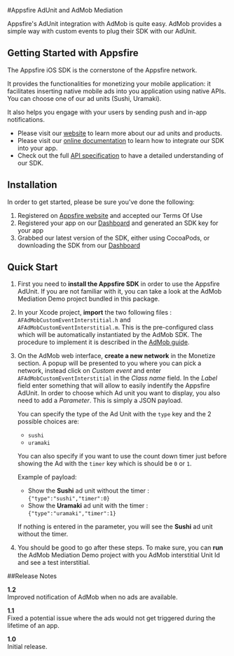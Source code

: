 #Appsfire AdUnit and AdMob Mediation

Appsfire's AdUnit integration with AdMob is quite easy. AdMob provides a simple way with custom events to plug their SDK with our AdUnit.

## Getting Started with Appsfire
The Appsfire iOS SDK is the cornerstone of the Appsfire network.

It provides the functionalities for monetizing your mobile application: it facilitates inserting native mobile ads into you application using native APIs. You can choose one of our ad units (Sushi, Uramaki).

It also helps you engage with your users by sending push and in-app notifications.

- Please visit our [website](http://appsfire.com) to learn more about our ad units and products.<br />
- Please visit our [online documentation](http://docs.appsfire.com/sdk/ios/integration-reference/Introduction) to learn how to integrate our SDK into your app.<br />
- Check out the full [API specification](http://docs.appsfire.com/sdk/ios/api-reference/) to have a detailed understanding of our SDK.

## Installation

In order to get started, please be sure you've done the following:

1. Registered on [Appsfire website](http://www.appsfire.com/) and accepted our Terms Of Use
2. Registered your app on our [Dashboard](http://dashboard.appsfire.com/) and generated an SDK key for your app
3. Grabbed our latest version of the SDK, either using CocoaPods, or downloading the SDK from our [Dashboard](http://dashboard.appsfire.com/app/doc)

## Quick Start
1. First you need to **install the Appsfire SDK** in order to use the Appsfire AdUnit. If you are not familiar with it, you can take a look at the AdMob Mediation Demo project bundled in this package.

2. In your Xcode project, **import** the two following files : `AFAdMobCustomEventInterstitial.h` and `AFAdMobCustomEventInterstitial.m`. This is the pre-configured class which will be automatically instantiated by the AdMob SDK. The procedure to implement it is described in the [AdMob guide](https://developers.google.com/mobile-ads-sdk/docs/admob/mediation#ios-customevents).

3. On the AdMob web interface, **create a new network** in the Monetize section. A popup will be presented to you where you can pick a network, instead click on *Custom event* and enter `AFAdMobCustomEventInterstitial` in the *Class name* field. In the *Label* field enter something that will allow to easily indentify the Appsfire AdUnit. In order to choose which Ad unit you want to display, you also need to add a *Parameter*. This is simply a JSON payload.

    You can specify the type of the Ad Unit with the `type` key and the 2 possible choices are:  
    - `sushi`  
    - `uramaki`

    You can also specify if you want to use the count down timer just before showing the Ad with the `timer` key which is should be `0` or `1`.

    Example of payload:  
    - Show the **Sushi** ad unit without the timer : `{"type":"sushi","timer":0}`  
    - Show the **Uramaki** ad unit with the timer : `{"type":"uramaki","timer":1}`

    If nothing is entered in the parameter, you will see the **Sushi** ad unit without the timer.

4. You should be good to go after these steps. To make sure, you can **run** the AdMob Mediation Demo project with you AdMob interstitial Unit Id and see a test interstitial.

##Release Notes

**1.2**  
Improved notification of AdMob when no ads are available.

**1.1**  
Fixed a potential issue where the ads would not get triggered during the lifetime of an app.

**1.0**  
Initial release.
